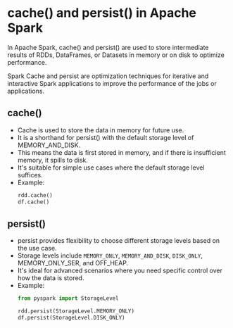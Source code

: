 # cache() and persist() in Apache Spark

In Apache Spark, cache() and persist() are used to store intermediate results of RDDs, DataFrames, or Datasets in memory or on disk to optimize performance.

Spark Cache and persist are optimization techniques for iterative and interactive Spark applications to improve the performance of the jobs or applications.

## cache()
- Cache is used to store the data in memory for future use.
- It is a shorthand for persist() with the default storage level of MEMORY_AND_DISK.
- This means the data is first stored in memory, and if there is insufficient memory, it spills to disk.
- It's suitable for simple use cases where the default storage level suffices.
- Example:
  ```python
  rdd.cache()
  df.cache()
  ```

## persist()
- persist provides flexibility to choose different storage levels based on the use case.
- Storage levels include `MEMORY_ONLY`, `MEMORY_AND_DISK`, `DISK_ONLY`, MEMORY_ONLY_SER, and OFF_HEAP.
- It's ideal for advanced scenarios where you need specific control over how the data is stored.
- Example:
  ```python
  from pyspark import StorageLevel

  rdd.persist(StorageLevel.MEMORY_ONLY)
  df.persist(StorageLevel.DISK_ONLY)
```
